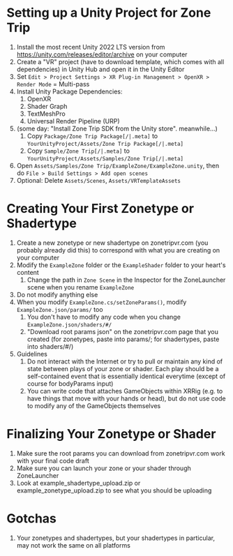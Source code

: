 # Setting up a Unity Project for Zone Trip

1. Install the most recent Unity 2022 LTS version from https://unity.com/releases/editor/archive on your computer
2. Create a "VR" project (have to download template, which comes with all dependencies) in Unity Hub and open it in the Unity Editor
3. Set `Edit > Project Settings > XR Plug-in Management > OpenXR > Render Mode` = Multi-pass
3. Install Unity Package Dependencies:
    1. OpenXR
    2. Shader Graph
    3. TextMeshPro
    4. Universal Render Pipeline (URP)
4. (some day: "Install Zone Trip SDK from the Unity store". meanwhile...)
    1. Copy `Package/Zone Trip Package[/|.meta]` to `YourUnityProject/Assets/Zone Trip Package[/|.meta]`
    2. Copy `Sample/Zone Trip[/|.meta]` to `YourUnityProject/Assets/Samples/Zone Trip[/|.meta]`
5. Open `Assets/Samples/Zone Trip/ExampleZone/ExampleZone.unity`, then do `File > Build Settings > Add open scenes`
6. Optional: Delete `Assets/Scenes`, `Assets/VRTemplateAssets`

# Creating Your First Zonetype or Shadertype

1. Create a new zonetype or new shadertype on zonetripvr.com (you probably already did this) to correspond with what you are creating on your computer
2. Modify the `ExampleZone` folder or the `ExampleShader` folder to your heart's content
    1. Change the path in `Zone Scene` in the Inspector for the ZoneLauncher scene when you rename `ExampleZone`
3. Do not modify anything else
4. When you modify `ExampleZone.cs/setZoneParams()`, modify `ExampleZone.json/params/` too
    1. You don't have to modify any code when you change `ExampleZone.json/shaders/#/`
    2. "Download root params json" on the zonetripvr.com page that you created (for zonetypes, paste into params/; for shadertypes, paste into shaders/#/)
5. Guidelines
    1. Do not interact with the Internet or try to pull or maintain any kind of state between plays of your zone or shader. Each play should be a self-contained event that is essentially identical everytime (except of course for bodyParams input)
    2. You can write code that attaches GameObjects within XRRig (e.g. to have things that move with your hands or head), but do not use code to modify any of the GameObjects themselves

# Finalizing Your Zonetype or Shader

1. Make sure the root params you can download from zonetripvr.com work with your final code draft
2. Make sure you can launch your zone or your shader through ZoneLauncher
3. Look at example_shadertype_upload.zip or example_zonetype_upload.zip to see what you should be uploading

# Gotchas

1. Your zonetypes and shadertypes, but your shadertypes in particular, may not work the same on all platforms
